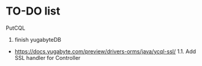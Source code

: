 TO-DO list
==========

PutCQL
  1. finish yugabyteDB
   - https://docs.yugabyte.com/preview/drivers-orms/java/ycql-ssl/
  1.1. Add SSL handler for Controller





